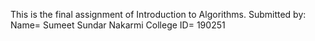 This is the final assignment of Introduction to Algorithms.
Submitted by:
Name= Sumeet Sundar Nakarmi
College ID= 190251
